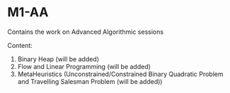 # M1-AA
Contains the work on Advanced Algorithmic sessions

Content:
1) Binary Heap (will be added)
2) Flow and Linear Programming (will be added)
3) MetaHeuristics (Unconstrained/Constrained Binary Quadratic Problem and Travelling Salesman Problem (will be added))
